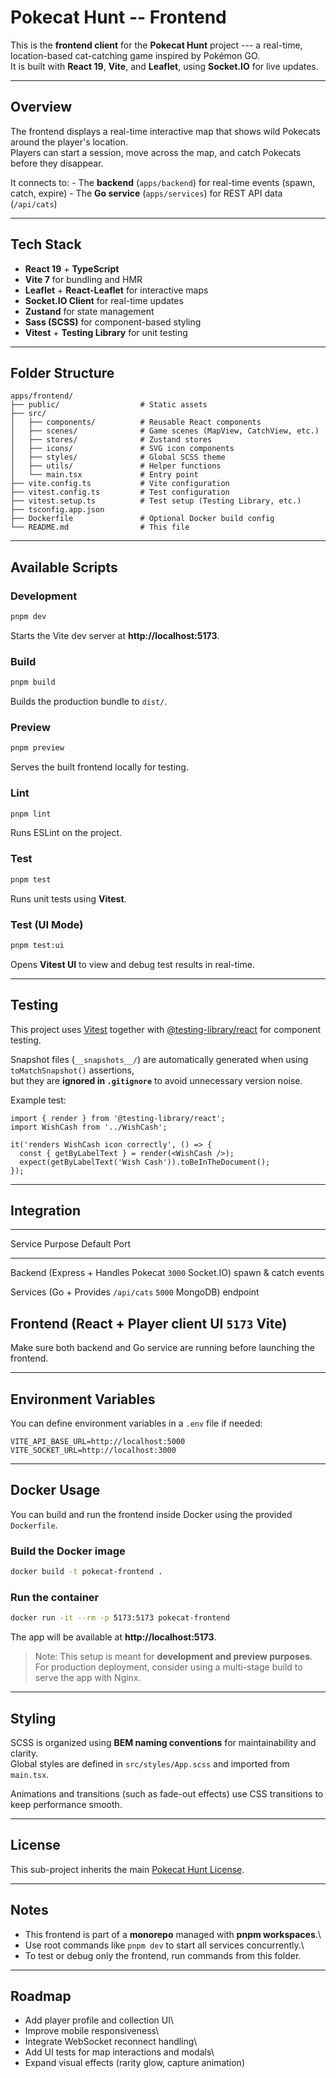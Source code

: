 # Pokecat Hunt -- Frontend

This is the **frontend client** for the **Pokecat Hunt** project --- a
real-time, location-based cat-catching game inspired by Pokémon GO.\
It is built with **React 19**, **Vite**, and **Leaflet**, using
**Socket.IO** for live updates.

------------------------------------------------------------------------

## Overview

The frontend displays a real-time interactive map that shows wild
Pokecats around the player's location.\
Players can start a session, move across the map, and catch Pokecats
before they disappear.

It connects to: - The **backend** (`apps/backend`) for real-time events
(spawn, catch, expire) - The **Go service** (`apps/services`) for REST
API data (`/api/cats`)

------------------------------------------------------------------------

## Tech Stack

-   **React 19** + **TypeScript**
-   **Vite 7** for bundling and HMR
-   **Leaflet** + **React-Leaflet** for interactive maps
-   **Socket.IO Client** for real-time updates
-   **Zustand** for state management
-   **Sass (SCSS)** for component-based styling
-   **Vitest** + **Testing Library** for unit testing

------------------------------------------------------------------------

## Folder Structure

    apps/frontend/
    ├── public/                  # Static assets
    ├── src/
    │   ├── components/          # Reusable React components
    │   ├── scenes/              # Game scenes (MapView, CatchView, etc.)
    │   ├── stores/              # Zustand stores
    │   ├── icons/               # SVG icon components
    │   ├── styles/              # Global SCSS theme
    │   ├── utils/               # Helper functions
    │   └── main.tsx             # Entry point
    ├── vite.config.ts           # Vite configuration
    ├── vitest.config.ts         # Test configuration
    ├── vitest.setup.ts          # Test setup (Testing Library, etc.)
    ├── tsconfig.app.json
    ├── Dockerfile               # Optional Docker build config
    └── README.md                # This file

------------------------------------------------------------------------

## Available Scripts

### Development

``` bash
pnpm dev
```

Starts the Vite dev server at **http://localhost:5173**.

### Build

``` bash
pnpm build
```

Builds the production bundle to `dist/`.

### Preview

``` bash
pnpm preview
```

Serves the built frontend locally for testing.

### Lint

``` bash
pnpm lint
```

Runs ESLint on the project.

### Test

``` bash
pnpm test
```

Runs unit tests using **Vitest**.

### Test (UI Mode)

``` bash
pnpm test:ui
```

Opens **Vitest UI** to view and debug test results in real-time.

------------------------------------------------------------------------

## Testing

This project uses [Vitest](https://vitest.dev/) together with
[@testing-library/react](https://testing-library.com/docs/react-testing-library/intro/)
for component testing.

Snapshot files (`__snapshots__/`) are automatically generated when using
`toMatchSnapshot()` assertions,\
but they are **ignored in `.gitignore`** to avoid unnecessary version
noise.

Example test:

``` tsx
import { render } from '@testing-library/react';
import WishCash from '../WishCash';

it('renders WishCash icon correctly', () => {
  const { getByLabelText } = render(<WishCash />);
  expect(getByLabelText('Wish Cash')).toBeInTheDocument();
});
```

------------------------------------------------------------------------

## Integration

  -----------------------------------------------------------------------
  Service              Purpose              Default Port
  -------------------- -------------------- -----------------------------
  Backend (Express +   Handles Pokecat      `3000`
  Socket.IO)           spawn & catch events 

  Services (Go +       Provides `/api/cats` `5000`
  MongoDB)             endpoint             

  Frontend (React +    Player client UI     `5173`
  Vite)                                     
  -----------------------------------------------------------------------

Make sure both backend and Go service are running before launching the
frontend.

------------------------------------------------------------------------

## Environment Variables

You can define environment variables in a `.env` file if needed:

    VITE_API_BASE_URL=http://localhost:5000
    VITE_SOCKET_URL=http://localhost:3000

------------------------------------------------------------------------

## Docker Usage

You can build and run the frontend inside Docker using the provided
`Dockerfile`.

### Build the Docker image

``` bash
docker build -t pokecat-frontend .
```

### Run the container

``` bash
docker run -it --rm -p 5173:5173 pokecat-frontend
```

The app will be available at **http://localhost:5173**.

> Note: This setup is meant for **development and preview purposes**.\
> For production deployment, consider using a multi-stage build to serve
> the app with Nginx.

------------------------------------------------------------------------

## Styling

SCSS is organized using **BEM naming conventions** for maintainability
and clarity.\
Global styles are defined in `src/styles/App.scss` and imported from
`main.tsx`.

Animations and transitions (such as fade-out effects) use CSS
transitions to keep performance smooth.

------------------------------------------------------------------------

## License

This sub-project inherits the main [Pokecat Hunt
License](../../LICENSE).

------------------------------------------------------------------------

## Notes

-   This frontend is part of a **monorepo** managed with **pnpm
    workspaces**.\
-   Use root commands like `pnpm dev` to start all services
    concurrently.\
-   To test or debug only the frontend, run commands from this folder.

------------------------------------------------------------------------

## Roadmap

-   Add player profile and collection UI\
-   Improve mobile responsiveness\
-   Integrate WebSocket reconnect handling\
-   Add UI tests for map interactions and modals\
-   Expand visual effects (rarity glow, capture animation)
